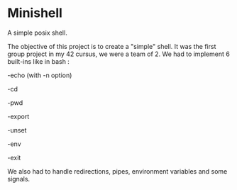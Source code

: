 # Minishell
A simple posix shell.

The objective of this project is to create a "simple" shell.
It was the first group project in my 42 cursus, we were a team of 2.
We had to implement 6 built-ins like in bash :

-echo (with -n option)

-cd

-pwd

-export

-unset

-env

-exit


We also had to handle redirections, pipes, environment variables and some signals.
